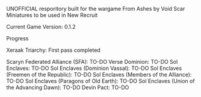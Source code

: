 UNOFFICIAL resporitory built for the wargame From Ashes by Void Scar Miniatures to be used in New Recruit

Current Game Version: 0.1.2

Progress

Xeraak Triarchy: First pass completed

Scaryn Federated Alliance (SFA): TO-DO
Verse Dominion: TO-DO
Sol Enclaves: TO-DO
Sol Enclaves (Dominion Vassal): TO-DO
Sol Enclaves (Freemen of the Republic): TO-DO
Sol Enclaves (Members of the Alliance): TO-DO
Sol Enclaves (Paragons of Old Earth): TO-DO
Sol Enclaves (Union of the Advancing Dawn): TO-DO
Devin Pact: TO-DO
